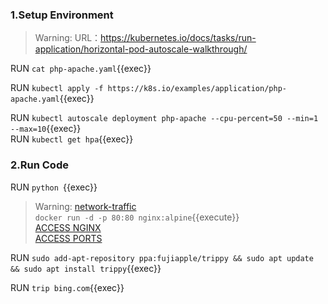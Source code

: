 ### 1.Setup Environment 
>Warning:  URL：https://kubernetes.io/docs/tasks/run-application/horizontal-pod-autoscale-walkthrough/

RUN `cat php-apache.yaml`{{exec}}  

RUN `kubectl apply -f https://k8s.io/examples/application/php-apache.yaml`{{exec}}



RUN `kubectl autoscale deployment php-apache --cpu-percent=50 --min=1 --max=10`{{exec}}  
RUN `kubectl get hpa`{{exec}}  


### 2.Run Code



RUN `python `{{exec}}      




>Warning:  [network-traffic](https://github.com/killercoda/scenario-examples/blob/main/network-traffic/step1.md)     
`docker run -d -p 80:80 nginx:alpine`{{execute}}       
[ACCESS NGINX]({{TRAFFIC_HOST1_80}})    
[ACCESS PORTS]({{TRAFFIC_SELECTOR}})


RUN `sudo add-apt-repository ppa:fujiapple/trippy && sudo apt update && sudo apt install trippy`{{exec}} 

RUN `trip bing.com`{{exec}} 








